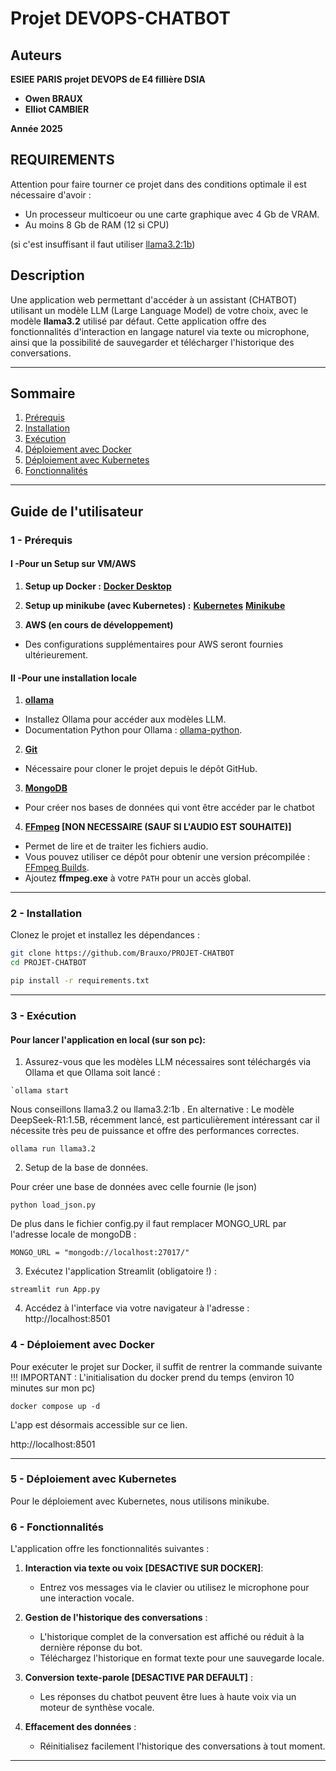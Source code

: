 # **Projet DEVOPS-CHATBOT**

## **Auteurs**

**ESIEE PARIS projet DEVOPS de E4 fillière DSIA**

-   **Owen BRAUX** 
-   **Elliot CAMBIER** 

**Année 2025**

## **REQUIREMENTS**

Attention pour faire tourner ce projet dans des conditions optimale il est nécessaire d'avoir : 

- Un processeur multicoeur ou une carte graphique avec 4 Gb de VRAM. 
- Au moins 8 Gb de RAM (12 si CPU)

(si c'est insuffisant il faut utiliser [llama3.2:1b](https://ollama.com/library/llama3.2))

## **Description**

Une application web permettant d'accéder à un assistant (CHATBOT) utilisant un modèle LLM (Large Language Model) de votre choix, avec le modèle **llama3.2** utilisé par défaut. Cette application offre des fonctionnalités d'interaction en langage naturel via texte ou microphone, ainsi que la possibilité de sauvegarder et télécharger l'historique des conversations.

---

## **Sommaire**
1. [Prérequis](#1---prérequis)
2. [Installation](#2---installation)
3. [Exécution](#3---exécution)
4. [Déploiement avec Docker](#4---déploiement-avec-docker)
5. [Déploiement avec Kubernetes](#5---déploiement-avec-kubernetes)
6. [Fonctionnalités](#6---fonctionnalités)
---

## **Guide de l'utilisateur**

### **1 - Prérequis**

#### **I -Pour un Setup sur VM/AWS**

1. **Setup up Docker :**
 **[Docker Desktop](https://www.docker.com/products/docker-desktop/)**

2. **Setup up minikube (avec Kubernetes) :** 
 **[Kubernetes](https://kubernetes.io/releases/download/)**
 **[Minikube](https://minikube.sigs.k8s.io/docs/start/?arch=%2Fwindows%2Fx86-64%2Fstable%2F.exe+download)**

3. **AWS (en cours de développement)**
 - Des configurations supplémentaires pour AWS seront fournies ultérieurement.


#### **II -Pour une installation locale**

1. **[ollama](https://ollama.com/)**
 - Installez Ollama pour accéder aux modèles LLM.
 - Documentation Python pour Ollama : [ollama-python](https://github.com/ollama/ollama-python).

2. **[Git](https://git-scm.com/)**
 - Nécessaire pour cloner le projet depuis le dépôt GitHub.

3. **[MongoDB](https://www.mongodb.com/docs/manual/installation/)**
 - Pour créer nos bases de données qui vont être accéder par le chatbot

4. **[FFmpeg](https://ffmpeg.org/download.html) [NON NECESSAIRE (SAUF SI L'AUDIO EST SOUHAITE)]**
 - Permet de lire et de traiter les fichiers audio.
 - Vous pouvez utiliser ce dépôt pour obtenir une version précompilée : [FFmpeg Builds](https://github.com/BtbN/FFmpeg-Builds/releases).
 - Ajoutez **ffmpeg.exe** à votre `PATH` pour un accès global.

---

### **2 - Installation**

Clonez le projet et installez les dépendances :

```sh
git clone https://github.com/Brauxo/PROJET-CHATBOT
cd PROJET-CHATBOT

pip install -r requirements.txt
```

* * * * *

### **3 - Exécution**

#### **Pour lancer l'application en local (sur son pc):**

1.  Assurez-vous que les modèles LLM nécessaires sont téléchargés via Ollama et que Ollama soit lancé :
```
`ollama start
```
Nous conseillons llama3.2 ou llama3.2:1b . 
En alternative : Le modèle DeepSeek-R1:1.5B, récemment lancé, est particulièrement intéressant car il nécessite très peu de puissance et offre des performances correctes. 
```
ollama run llama3.2 
```

2. Setup de la base de données.

Pour créer une base de données avec celle fournie (le json)
```
python load_json.py
```

De plus dans le fichier config.py il faut remplacer MONGO_URL par l'adresse locale de mongoDB : 
```
MONGO_URL = "mongodb://localhost:27017/"
```

3.  Exécutez l'application Streamlit (obligatoire !) :

```
streamlit run App.py
```

4.  Accédez à l'interface via votre navigateur à l'adresse : http://localhost:8501


### **4 - Déploiement avec Docker**

Pour exécuter le projet sur Docker, il suffit de rentrer la commande suivante
!!! IMPORTANT : L'initialisation du docker prend du temps (environ 10 minutes sur mon pc)
```
docker compose up -d
```

L'app est désormais accessible sur ce lien.

http://localhost:8501

* * * * *

### **5 - Déploiement avec Kubernetes**

Pour le déploiement avec Kubernetes, nous utilisons minikube.


### **6 - Fonctionnalités**

L'application offre les fonctionnalités suivantes :

1.  **Interaction via texte ou voix [DESACTIVE SUR DOCKER]**:
    -   Entrez vos messages via le clavier ou utilisez le microphone pour une interaction vocale.

2.  **Gestion de l'historique des conversations** :
    -   L'historique complet de la conversation est affiché ou réduit à la dernière réponse du bot.
    -   Téléchargez l'historique en format texte pour une sauvegarde locale.

3.  **Conversion texte-parole [DESACTIVE PAR DEFAULT]** :
    -   Les réponses du chatbot peuvent être lues à haute voix via un moteur de synthèse vocale.

4.  **Effacement des données** :
    -   Réinitialisez facilement l'historique des conversations à tout moment.

* * * * *



